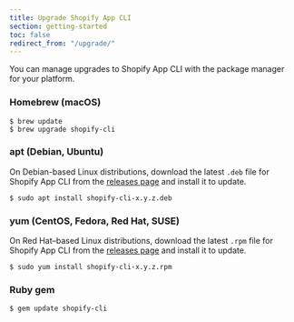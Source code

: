 ```yaml
---
title: Upgrade Shopify App CLI
section: getting-started
toc: false
redirect_from: "/upgrade/"
---
```


You can manage upgrades to Shopify App CLI with the package manager for your platform.

### Homebrew (macOS)

```console
$ brew update
$ brew upgrade shopify-cli
```

### apt (Debian, Ubuntu)

On Debian-based Linux distributions, download the latest `.deb` file for Shopify App CLI from the [releases page](https://github.com/Shopify/shopify-app-cli/releases) and install it to update.

```console
$ sudo apt install shopify-cli-x.y.z.deb
```

### yum (CentOS, Fedora, Red Hat, SUSE)

On Red Hat–based Linux distributions, download the latest `.rpm` file for Shopify App CLI from the [releases page](https://github.com/Shopify/shopify-app-cli/releases) and install it to update.

```console
$ sudo yum install shopify-cli-x.y.z.rpm
```

### Ruby gem

```console
$ gem update shopify-cli
```